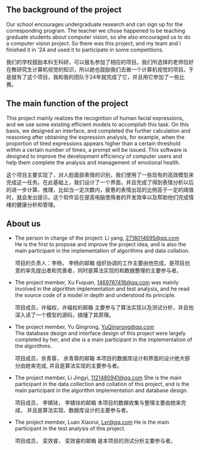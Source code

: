 ## The background of the project
Our school encourages undergraduate research and can sign up for the corresponding program. The teacher we chose happened to be teaching graduate students about computer vision, so she also encouraged us to do a computer vision project. So there was this project, and my team and I finished it in '24 and used it to participate in some competitions.

我们的学校鼓励本科生科研，可以报名参加了相应的项目。我们所选择的老师恰好在教研究生计算机视觉的知识，所以她也鼓励我们去做一个计算机视觉的项目。于是就有了这个项目，我和我的团队于24年就完成了它，并且用它参加了一些比赛。

## The main function of the project
This project mainly realizes the recognition of human facial expressions, and we use some existing efficient models to accomplish this task. On this basis, we designed an interface, and completed the further calculation and reasoning after obtaining the expression analysis, for example, when the proportion of tired expressions appears higher than a certain threshold within a certain number of times, a prompt will be issued. This software is designed to improve the development efficiency of computer users and help them complete the analysis and management of emotional health.

这个项目主要实现了，对人脸面部表情的识别，我们使用了一些现有的高效模型来完成这一任务。在此基础上，我们设计了一个界面，并且完成了得到表情分析以后的进一步计算、推理，比如当一定次数内，疲惫的表情出现的比例高于一定的阈值时，就会发出提示。这个软件旨在提高电脑使用者的开发效率以及帮助他们完成情绪的健康分析和管理。



## About us
- The person in charge of the project: Li yang, 2718014695@qq.com  
 He is the first to propose and improve the project idea, and is also the main participant in the implementation of algorithms and data collation.  
   
   项目的负责人：李杨， 李杨的邮箱
   组织协调的工作主要由他完成，是项目创意的率先提出者和完善者，同时是算法实现的和数据整理的主要参与者。  


- The project member, Xu Fuquan,  1469767416@qq.com
 was mainly involved in the algorithm implementation and test analysis, and he read the source code of a model in depth and understood its principle.  
   
   项目成员，许福权，许福权的邮箱
   主要参与了算法实现以及测试分析，并且他深入读了一个模型的源码，搞懂了其原理。

- The project member, Yu Qingrong,  YuQingrong@qq.com  
  The database design and interface design of this project were largely completed by her, and she is a main participant in the implementation of the algorithms.  

   项目成员，余青蓉， 余青蓉的邮箱
   本项目的数据库设计和界面的设计绝大部分由她来完成, 并且是算法实现的主要参与者。

- The project member, Li Jingyi,  1121480941@qq.com
    She is the main participant in the data collection and collation of this project, and is the main participant in the algorithm implementation and database design.

    项目成员， 李婧铱， 李婧铱的邮箱
    本项目的数据收集与整理主要由她来完成， 并且是算法实现、数据库设计的主要参与者。

- The project member, Luan Xiaorui,  Lxr@qq.com
   He is the main participant in the test analysis of this project.

    项目成员， 栾效睿， 栾效睿的邮箱
    是本项目的测试分析主要参与者。
